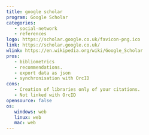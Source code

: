 ```yaml
---
title: google scholar
program: Google Scholar
categories:
   - social-network
   - references
logo: https://scholar.google.co.uk/favicon-png.ico
link: https://scholar.google.co.uk/
wlink: https://en.wikipedia.org/wiki/Google_Scholar
pros:
   - bibliometrics
   - recommendations.
   - export data as json
   - synchronisation with OrcID
cons:
   - Creation of libraries only of your citations.
   - Not linked with OrcID
opensource: false
os:
   windows: web
   linux: web
   mac: web
---
```



